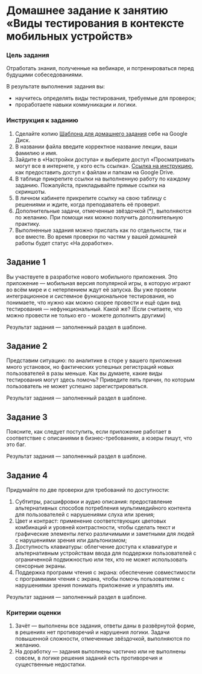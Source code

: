 # Домашнее задание к занятию «Виды тестирования в контексте мобильных устройств»

### Цель задания

Отработать знания, полученные на вебинаре, и потренироваться перед будущими собеседованиями.

В результате выполнения задания вы:

- научитесь определять виды тестирования, требуемые для проверок;
- проработаете навыки коммуникации и логики.

### Инструкция к заданию

1. Сделайте копию [Шаблона для домашнего задания](https://docs.google.com/document/d/1N9u7dosi8D_nH4vmREiWw9D4_9BB6CL0N6Nw4WuCSXQ/edit) себе на Google Диск.
2. В названии файла введите корректное название лекции, ваши фамилию и имя.
3. Зайдите в «Настройки доступа» и выберите доступ «Просматривать могут все в интернете, у кого есть ссылка». [Ссылка на инструкцию](https://support.google.com/docs/answer/2494822?hl=ru&co=GENIE.Platform%3DDesktop), как предоставить доступ к файлам и папкам на Google Drive.
4. В таблице прикрепите ссылки на выполненную работу по каждому заданию. Пожалуйста, прикладывайте прямые ссылки на скриншоты.
5. В личном кабинете прикрепите ссылку на свою таблицу с решениями и ждите, когда преподаватель её проверит.
6. Дополнительные задачи, отмеченные звёздочкой (*), выполняются по желанию. При помощи них можно получить дополнительную практику.
7. Выполненные задания можно прислать как по отдельности, так и все вместе. Во время проверки по частям у вашей домашней работы будет статус «На доработке».

## Задание 1

Вы участвуете в разработке нового мобильного приложения. Это приложение — мобильная версия популярной игры, в которую играют во всём мире и с нетерпением ждут её запуска. Вы уже провели интеграционное и системное функциональное тестирования, но понимаете, что нужно как можно скорее провести и ещё один вид тестирования — нефункциональный. Какой же?
(Если считаете, что можно провести не только его - можете дополнить другими)

Результат задания — заполненный раздел в шаблоне.

## Задание 2 

Представим ситуацию: по аналитике в сторе у вашего приложения много установок, но фактических успешных регистраций новых пользователей в разы меньше.
Как вы думаете, какие виды тестирования могут здесь помочь? Приведите пять причин, по которым пользователь не может успешно зарегистрироваться.

Результат задания — заполненный раздел в шаблоне.

## Задание 3

Поясните, как следует поступить, если приложение работает в соответствие с описаниями в бизнес-требованиях, а юзеры пишут, что это баг.

Результат задания — заполненный раздел в шаблоне.


## Задание 4

Придумайте по две проверки для требований по доступности:

1. Субтитры, расшифровки и аудио описания: предоставление альтернативных способов потребления мультимедийного контента для пользователей с нарушениями слуха или зрения;
2. Цвет и контраст: применение соответствующих цветовых комбинаций и уровней контрастности, чтобы сделать текст и графические элементы легко различимыми и заметными для людей с нарушениями зрения или дальтонизмом;
3. Доступность клавиатуры: облегчение доступа к клавиатуре и альтернативным устройствам ввода для поддержки пользователей с ограниченной подвижностью или тех, кто не может использовать сенсорные экраны.
4. Поддержка программ чтения с экрана: обеспечение совместимости с программами чтения с экрана, чтобы помочь пользователям с нарушениями зрения понимать приложение и управлять им.

Результат задания — заполненный раздел в шаблоне.


### Критерии оценки
1. Зачёт — выполнены все задания, ответы даны в развёрнутой форме, в решениях нет противоречий и нарушения логики. Задачи повышенной сложности, отмеченные звёздочкой, выполняются по желанию. 
2. На доработку — задания выполнены частично или не выполнены совсем, в логике решения заданий есть противоречия и существенные недостатки.


